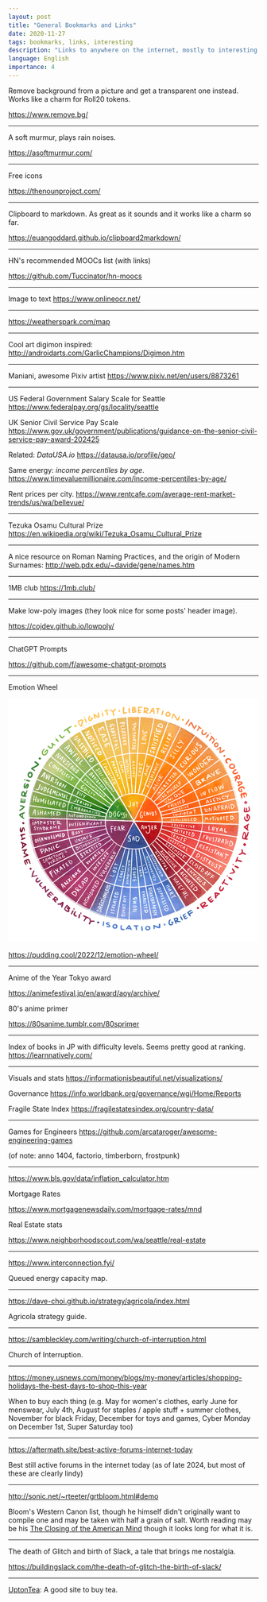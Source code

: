 ```yaml
---
layout: post
title: "General Bookmarks and Links"
date: 2020-11-27
tags: bookmarks, links, interesting
description: "Links to anywhere on the internet, mostly to interesting tools or content that isn't exactly a post"
language: English
importance: 4
---
```


Remove background from a picture and get a transparent one instead. Works like a charm for Roll20 tokens.

<https://www.remove.bg/>

---

A soft murmur, plays rain noises.

<https://asoftmurmur.com/>

---

Free icons

<https://thenounproject.com/>

---
Clipboard to markdown. As great as it sounds and it works like a charm so far.

<https://euangoddard.github.io/clipboard2markdown/>

---

HN's recommended MOOCs list (with links)

<https://github.com/Tuccinator/hn-moocs>

---

Image to text
<https://www.onlineocr.net/>

---

<https://weatherspark.com/map> 

---

Cool art digimon inspired:
<http://androidarts.com/GarlicChampions/Digimon.htm>

---

Maniani, awesome Pixiv artist
<https://www.pixiv.net/en/users/8873261>

---

US Federal Government Salary Scale for Seattle
<https://www.federalpay.org/gs/locality/seattle>

UK Senior Civil Service Pay Scale
<https://www.gov.uk/government/publications/guidance-on-the-senior-civil-service-pay-award-202425>

Related: _DataUSA.io_
<https://datausa.io/profile/geo/>

Same energy: _income percentiles by age_.
<https://www.timevaluemillionaire.com/income-percentiles-by-age/>

Rent prices per city.
<https://www.rentcafe.com/average-rent-market-trends/us/wa/bellevue/>

---

Tezuka Osamu Cultural Prize
<https://en.wikipedia.org/wiki/Tezuka_Osamu_Cultural_Prize>

---

A nice resource on Roman Naming Practices, and the origin of Modern Surnames: 
<http://web.pdx.edu/~davide/gene/names.htm>

---

1MB club
<https://1mb.club/>

---

Make low-poly images (they look nice for some posts' header image).

<https://cojdev.github.io/lowpoly/>

---

ChatGPT Prompts

<https://github.com/f/awesome-chatgpt-prompts>

---

Emotion Wheel

![](/resources/final_emotion_wheel-lg.png)

<https://pudding.cool/2022/12/emotion-wheel/> 

---

Anime of the Year Tokyo award

<https://animefestival.jp/en/award/aoy/archive/> 

80's anime primer 

<https://80sanime.tumblr.com/80sprimer>

---

Index of books in JP with difficulty levels. Seems pretty good at ranking.
<https://learnnatively.com/>

---

Visuals and stats
<https://informationisbeautiful.net/visualizations/>

Governance
<https://info.worldbank.org/governance/wgi/Home/Reports>

Fragile State Index
<https://fragilestatesindex.org/country-data/>

---

Games for Engineers
<https://github.com/arcataroger/awesome-engineering-games>

(of note: anno 1404, factorio, timberborn, frostpunk)

---

<https://www.bls.gov/data/inflation_calculator.htm>

Mortgage Rates

<https://www.mortgagenewsdaily.com/mortgage-rates/mnd> 

Real Estate stats

<https://www.neighborhoodscout.com/wa/seattle/real-estate>

---

https://www.interconnection.fyi/

Queued energy capacity map.

---

<https://dave-choi.github.io/strategy/agricola/index.html>

Agricola strategy guide.

---

<https://sambleckley.com/writing/church-of-interruption.html>

Church of Interruption.

---

<https://money.usnews.com/money/blogs/my-money/articles/shopping-holidays-the-best-days-to-shop-this-year>

When to buy each thing (e.g. May for women's clothes, early June for menswear, July 4th, August for staples / apple stuff + summer clothes, November for black Friday, December for toys and games, Cyber Monday on December 1st, Super Saturday too)

---

<https://aftermath.site/best-active-forums-internet-today>

Best still active forums in the internet today (as of late 2024, but most of these are clearly lindy)

---

<http://sonic.net/~rteeter/grtbloom.html#demo>

Bloom's Western Canon list, though he himself didn't originally want to compile one and may be taken with half a grain of salt. Worth reading may be his [The Closing of the American Mind](https://en.wikipedia.org/wiki/The_Closing_of_the_American_Mind) though it looks long for what it is.

---

The death of Glitch and birth of Slack, a tale that brings me nostalgia.

<https://buildingslack.com/the-death-of-glitch-the-birth-of-slack/>

---

[UptonTea](https://www.uptontea.com/): A good site to buy tea.
